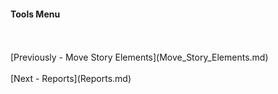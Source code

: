 #### Tools Menu ####
 <br/>
 <br/>
[Previously - Move Story Elements](Move_Story_Elements.md) <br/>
 <br/>
[Next - Reports](Reports.md) <br/>
 <br/>
